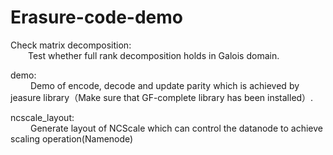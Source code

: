 # Erasure-code-demo

Check matrix decomposition:
<br>
&ensp;&ensp;&ensp;&ensp;Test whether full rank decomposition holds in Galois domain.

demo:
<br>
&ensp;&ensp;&ensp;&ensp; Demo of encode, decode and update parity which is achieved by jeasure library（Make sure that GF-complete library has been installed）.

ncscale_layout:
<br>
&ensp;&ensp;&ensp;&ensp; Generate layout of NCScale which can control the datanode to achieve scaling operation(Namenode)
